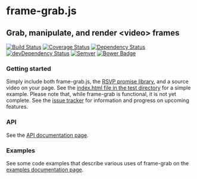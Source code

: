 frame-grab.js
=============

## Grab, manipulate, and render &lt;video> frames

[![Build Status](https://travis-ci.org/rnicholus/frame-grab.js.svg?branch=master)](https://travis-ci.org/rnicholus/frame-grab.js)
[![Coverage Status](https://coveralls.io/repos/rnicholus/frame-grab.js/badge.png?branch=master)](https://coveralls.io/r/rnicholus/frame-grab.js?branch=master)
[![Dependency Status](https://david-dm.org/rnicholus/frame-grab.js.svg?theme=shields.io)](https://david-dm.org/rnicholus/frame-grab.js)
[![devDependency Status](https://david-dm.org/rnicholus/frame-grab.js/dev-status.svg?theme=shields.io)](https://david-dm.org/rnicholus/frame-grab.js#info=devDependencies)
[![Semver](http://img.shields.io/SemVer/2.0.0.png)](http://semver.org/spec/v2.0.0.html)
[![Bower Badge](http://img.shields.io/badge/get%20it-on%20bower-green.svg)](http://bower.io/)

### Getting started
Simply include both frame-grab.js, the [RSVP promise library][rsvp], and a source video
on your page.  See the [index.html file in the test directory][testindex]
for a simple example.  Please note that, while frame-grab is functional, it is not
yet complete.  See the [issue tracker][issues] for information and progress
on upcoming features.

### API
See the [API documentation page][api].

### Examples
See some code examples that describe various uses of frame-grab on the [examples documentation page][examples].

[api]: docs/api.md
[examples]: docs/examples.md
[issues]: https://github.com/rnicholus/frame-grab.js/issues
[testindex]: https://github.com/rnicholus/frame-grab.js/blob/master/test/index.html
[rsvp]: https://github.com/tildeio/rsvp.js/tree/master
